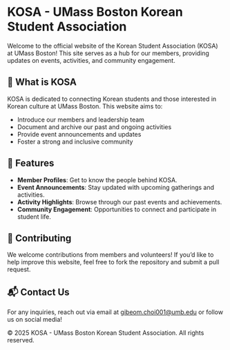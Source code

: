 # KOSA - UMass Boston Korean Student Association

Welcome to the official website of the Korean Student Association (KOSA) at UMass Boston! This site serves as a hub for our members, providing updates on events, activities, and community engagement.

## 🚀 What is KOSA

KOSA is dedicated to connecting Korean students and those interested in Korean culture at UMass Boston. This website aims to:

- Introduce our members and leadership team
- Document and archive our past and ongoing activities
- Provide event announcements and updates
- Foster a strong and inclusive community

## 📌 Features

- **Member Profiles**: Get to know the people behind KOSA.
- **Event Announcements**: Stay updated with upcoming gatherings and activities.
- **Activity Highlights**: Browse through our past events and achievements.
- **Community Engagement**: Opportunities to connect and participate in student life.

## 🤝 Contributing

We welcome contributions from members and volunteers! If you’d like to help improve this website, feel free to fork the repository and submit a pull request.

## 📬 Contact Us

For any inquiries, reach out via email at <gibeom.choi001@umb.edu> or follow us on social media!

© 2025 KOSA - UMass Boston Korean Student Association. All rights reserved.
